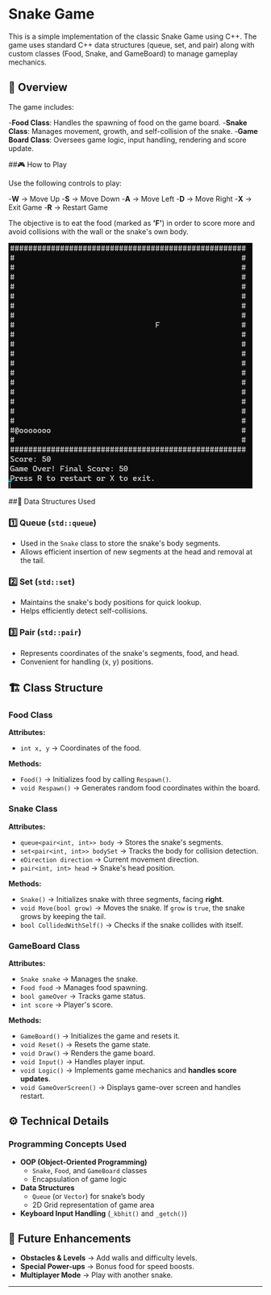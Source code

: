 # Snake Game

This is a simple implementation of the classic Snake Game using C++. The game uses standard C++ data structures (queue, set, and pair) along with custom classes (Food, Snake, and GameBoard) to manage gameplay mechanics.

## 📝 Overview

The game includes:

-**Food Class**: Handles the spawning of food on the game board.
-**Snake Class**: Manages movement, growth, and self-collision of the snake.
-**Game Board Class**: Oversees game logic, input handling, rendering and score update.

##🎮 How to Play

Use the following controls to play:

-**W** → Move Up
-**S** → Move Down
-**A** → Move Left
-**D** → Move Right
-**X** → Exit Game
-**R** → Restart Game

The objective is to eat the food (marked as **'F'**) in order to score more and avoid collisions with the wall or the snake's own body.

![image alt](https://github.com/Purvi917/SnakeGame.cpp/blob/d5876e5e9d662826cc5019969f10d6105fee0561/Screenshot.png)

##📌 Data Structures Used

### 1️⃣ Queue (`std::queue`)
- Used in the `Snake` class to store the snake's body segments.
- Allows efficient insertion of new segments at the head and removal at the tail.

### 2️⃣ Set (`std::set`)
- Maintains the snake's body positions for quick lookup.
- Helps efficiently detect self-collisions.

### 3️⃣ Pair (`std::pair`)
- Represents coordinates of the snake's segments, food, and head.
- Convenient for handling (x, y) positions.

## 🏗️ Class Structure

### **Food Class**
**Attributes:**
- `int x, y` → Coordinates of the food.

**Methods:**
- `Food()` → Initializes food by calling `Respawn()`.
- `void Respawn()` → Generates random food coordinates within the board.

### **Snake Class**
**Attributes:**
- `queue<pair<int, int>> body` → Stores the snake's segments.
- `set<pair<int, int>> bodySet` → Tracks the body for collision detection.
- `eDirection direction` → Current movement direction.
- `pair<int, int> head` → Snake's head position.

**Methods:**
- `Snake()` → Initializes snake with three segments, facing **right**.
- `void Move(bool grow)` → Moves the snake. If `grow` is `true`, the snake grows by keeping the tail.
- `bool CollidedWithSelf()` → Checks if the snake collides with itself.

### **GameBoard Class**
**Attributes:**
- `Snake snake` → Manages the snake.
- `Food food` → Manages food spawning.
- `bool gameOver` → Tracks game status.
- `int score` → Player's score.

**Methods:**
- `GameBoard()` → Initializes the game and resets it.
- `void Reset()` → Resets the game state.
- `void Draw()` → Renders the game board.
- `void Input()` → Handles player input.
- `void Logic()` → Implements game mechanics and **handles score updates**.
- `void GameOverScreen()` → Displays game-over screen and handles restart.

## ⚙️ Technical Details

### **Programming Concepts Used**
- **OOP (Object-Oriented Programming)**
  - `Snake`, `Food`, and `GameBoard` classes
  - Encapsulation of game logic
- **Data Structures**
  - `Queue` (or `Vector`) for snake’s body
  - 2D Grid representation of game area
- **Keyboard Input Handling** (`_kbhit()` and `_getch()`)

## 🚀 Future Enhancements
- **Obstacles & Levels** → Add walls and difficulty levels.
- **Special Power-ups** → Bonus food for speed boosts.
- **Multiplayer Mode** → Play with another snake.

---
